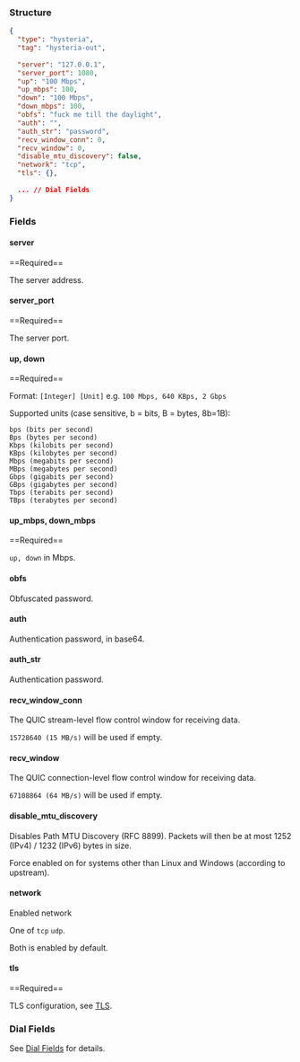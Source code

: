 ### Structure

```json
{
  "type": "hysteria",
  "tag": "hysteria-out",
  
  "server": "127.0.0.1",
  "server_port": 1080,
  "up": "100 Mbps",
  "up_mbps": 100,
  "down": "100 Mbps",
  "down_mbps": 100,
  "obfs": "fuck me till the daylight",
  "auth": "",
  "auth_str": "password",
  "recv_window_conn": 0,
  "recv_window": 0,
  "disable_mtu_discovery": false,
  "network": "tcp",
  "tls": {},
  
  ... // Dial Fields
}
```

### Fields

#### server

==Required==

The server address.

#### server_port

==Required==

The server port.

#### up, down

==Required==

Format: `[Integer] [Unit]` e.g. `100 Mbps, 640 KBps, 2 Gbps`

Supported units (case sensitive, b = bits, B = bytes, 8b=1B):

    bps (bits per second)
    Bps (bytes per second)
    Kbps (kilobits per second)
    KBps (kilobytes per second)
    Mbps (megabits per second)
    MBps (megabytes per second)
    Gbps (gigabits per second)
    GBps (gigabytes per second)
    Tbps (terabits per second)
    TBps (terabytes per second)

#### up_mbps, down_mbps

==Required==

`up, down` in Mbps.

#### obfs

Obfuscated password.

#### auth

Authentication password, in base64.

#### auth_str

Authentication password.

#### recv_window_conn

The QUIC stream-level flow control window for receiving data.

`15728640 (15 MB/s)` will be used if empty.

#### recv_window

The QUIC connection-level flow control window for receiving data.

`67108864 (64 MB/s)` will be used if empty.

#### disable_mtu_discovery

Disables Path MTU Discovery (RFC 8899). Packets will then be at most 1252 (IPv4) / 1232 (IPv6) bytes in size.

Force enabled on for systems other than Linux and Windows (according to upstream).

#### network

Enabled network

One of `tcp` `udp`.

Both is enabled by default.

#### tls

==Required==

TLS configuration, see [TLS](/configuration/shared/tls/#outbound).

### Dial Fields

See [Dial Fields](/configuration/shared/dial) for details.
